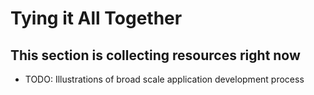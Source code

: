 # Tying it All Together

## This section is collecting resources right now

* TODO: Illustrations of broad scale application development process